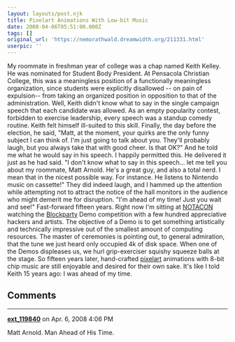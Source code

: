 ```yaml
---
layout: layouts/post.njk
title: Pixelart Animations With Low-bit Music
date: 2008-04-06T05:51:00.000Z
tags: []
original_url: 'https://nemorathwald.dreamwidth.org/211331.html'
userpic: ''
---
```

My roommate in freshman year of college was a chap named Keith Kelley. He was nominated for Student Body President. At Pensacola Christian College, this was a meaningless position of a functionally meaningless organization, since students were explicitly disallowed -- on pain of expulsion-- from taking an organized position in opposition to that of the administration. Well, Keith didn't know what to say in the single campaign speech that each candidate was allowed. As an empty popularity contest, forbidden to exercise leadership, every speech was a standup comedy routine. Keith felt himself ill-suited to this skill. Finally, the day before the election, he said, "Matt, at the moment, your quirks are the only funny subject I can think of. I'm just going to talk about you. They'll probably laugh, but you always take that with good cheer. Is that OK?" And he told me what he would say in his speech. I happily permitted this. He delivered it just as he had said. "I don't know what to say in this speech... let me tell you about my roommate, Matt Arnold. He's a great guy, and also a total nerd. I mean that in the nicest possible way. For instance. He listens to Nintendo music on cassette!" They did indeed laugh, and I hammed up the attention while attempting not to attract the notice of the hall monitors in the audience who might demerit me for disruption. "I'm ahead of my time! Just you wait and see!" Fast-forward fifteen years. Right now I'm sitting at [NOTACON](http://notacon.org/) watching the [Blockparty](http://demoparty.us/) Demo competition with a few hundred appreciative hackers and artists. The objective of a Demo is to get something artistically and technically impressive out of the smallest amount of computing resources. The master of ceremonies is pointing out, to general admiration, that the tune we just heard only occupied 4k of disk space. When one of the Demos displeases us, we hurl grip-exerciser squishy squeeze balls at the stage. So fifteen years later, hand-crafted [pixelart](http://en.wikipedia.org/wiki/Pixel_art) animations with 8-bit chip music are still enjoyable and desired for their own sake. It's like I told Keith 15 years ago: I was ahead of my time.

## Comments

---

**[ext_119840](https://www.dreamwidth.org/users/ext_119840)** on Apr. 6, 2008 4:06 PM

Matt Arnold. Man Ahead of His Time.
